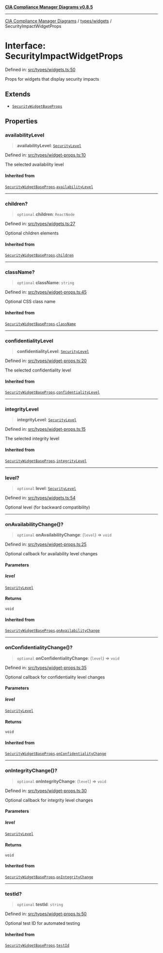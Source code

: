 [**CIA Compliance Manager Diagrams v0.8.5**](../../../README.md)

***

[CIA Compliance Manager Diagrams](../../../modules.md) / [types/widgets](../README.md) / SecurityImpactWidgetProps

# Interface: SecurityImpactWidgetProps

Defined in: [src/types/widgets.ts:50](https://github.com/Hack23/cia-compliance-manager/blob/3ae0301247f765ba03c8c0fe645db4718bb8af76/src/types/widgets.ts#L50)

Props for widgets that display security impacts

## Extends

- [`SecurityWidgetBaseProps`](SecurityWidgetBaseProps.md)

## Properties

### availabilityLevel

> **availabilityLevel**: [`SecurityLevel`](../../cia/type-aliases/SecurityLevel.md)

Defined in: [src/types/widget-props.ts:10](https://github.com/Hack23/cia-compliance-manager/blob/3ae0301247f765ba03c8c0fe645db4718bb8af76/src/types/widget-props.ts#L10)

The selected availability level

#### Inherited from

[`SecurityWidgetBaseProps`](SecurityWidgetBaseProps.md).[`availabilityLevel`](SecurityWidgetBaseProps.md#availabilitylevel)

***

### children?

> `optional` **children**: `ReactNode`

Defined in: [src/types/widgets.ts:27](https://github.com/Hack23/cia-compliance-manager/blob/3ae0301247f765ba03c8c0fe645db4718bb8af76/src/types/widgets.ts#L27)

Optional children elements

#### Inherited from

[`SecurityWidgetBaseProps`](SecurityWidgetBaseProps.md).[`children`](SecurityWidgetBaseProps.md#children)

***

### className?

> `optional` **className**: `string`

Defined in: [src/types/widget-props.ts:45](https://github.com/Hack23/cia-compliance-manager/blob/3ae0301247f765ba03c8c0fe645db4718bb8af76/src/types/widget-props.ts#L45)

Optional CSS class name

#### Inherited from

[`SecurityWidgetBaseProps`](SecurityWidgetBaseProps.md).[`className`](SecurityWidgetBaseProps.md#classname)

***

### confidentialityLevel

> **confidentialityLevel**: [`SecurityLevel`](../../cia/type-aliases/SecurityLevel.md)

Defined in: [src/types/widget-props.ts:20](https://github.com/Hack23/cia-compliance-manager/blob/3ae0301247f765ba03c8c0fe645db4718bb8af76/src/types/widget-props.ts#L20)

The selected confidentiality level

#### Inherited from

[`SecurityWidgetBaseProps`](SecurityWidgetBaseProps.md).[`confidentialityLevel`](SecurityWidgetBaseProps.md#confidentialitylevel)

***

### integrityLevel

> **integrityLevel**: [`SecurityLevel`](../../cia/type-aliases/SecurityLevel.md)

Defined in: [src/types/widget-props.ts:15](https://github.com/Hack23/cia-compliance-manager/blob/3ae0301247f765ba03c8c0fe645db4718bb8af76/src/types/widget-props.ts#L15)

The selected integrity level

#### Inherited from

[`SecurityWidgetBaseProps`](SecurityWidgetBaseProps.md).[`integrityLevel`](SecurityWidgetBaseProps.md#integritylevel)

***

### level?

> `optional` **level**: [`SecurityLevel`](../../cia/type-aliases/SecurityLevel.md)

Defined in: [src/types/widgets.ts:54](https://github.com/Hack23/cia-compliance-manager/blob/3ae0301247f765ba03c8c0fe645db4718bb8af76/src/types/widgets.ts#L54)

Optional level (for backward compatibility)

***

### onAvailabilityChange()?

> `optional` **onAvailabilityChange**: (`level`) => `void`

Defined in: [src/types/widget-props.ts:25](https://github.com/Hack23/cia-compliance-manager/blob/3ae0301247f765ba03c8c0fe645db4718bb8af76/src/types/widget-props.ts#L25)

Optional callback for availability level changes

#### Parameters

##### level

[`SecurityLevel`](../../cia/type-aliases/SecurityLevel.md)

#### Returns

`void`

#### Inherited from

[`SecurityWidgetBaseProps`](SecurityWidgetBaseProps.md).[`onAvailabilityChange`](SecurityWidgetBaseProps.md#onavailabilitychange)

***

### onConfidentialityChange()?

> `optional` **onConfidentialityChange**: (`level`) => `void`

Defined in: [src/types/widget-props.ts:35](https://github.com/Hack23/cia-compliance-manager/blob/3ae0301247f765ba03c8c0fe645db4718bb8af76/src/types/widget-props.ts#L35)

Optional callback for confidentiality level changes

#### Parameters

##### level

[`SecurityLevel`](../../cia/type-aliases/SecurityLevel.md)

#### Returns

`void`

#### Inherited from

[`SecurityWidgetBaseProps`](SecurityWidgetBaseProps.md).[`onConfidentialityChange`](SecurityWidgetBaseProps.md#onconfidentialitychange)

***

### onIntegrityChange()?

> `optional` **onIntegrityChange**: (`level`) => `void`

Defined in: [src/types/widget-props.ts:30](https://github.com/Hack23/cia-compliance-manager/blob/3ae0301247f765ba03c8c0fe645db4718bb8af76/src/types/widget-props.ts#L30)

Optional callback for integrity level changes

#### Parameters

##### level

[`SecurityLevel`](../../cia/type-aliases/SecurityLevel.md)

#### Returns

`void`

#### Inherited from

[`SecurityWidgetBaseProps`](SecurityWidgetBaseProps.md).[`onIntegrityChange`](SecurityWidgetBaseProps.md#onintegritychange)

***

### testId?

> `optional` **testId**: `string`

Defined in: [src/types/widget-props.ts:50](https://github.com/Hack23/cia-compliance-manager/blob/3ae0301247f765ba03c8c0fe645db4718bb8af76/src/types/widget-props.ts#L50)

Optional test ID for automated testing

#### Inherited from

[`SecurityWidgetBaseProps`](SecurityWidgetBaseProps.md).[`testId`](SecurityWidgetBaseProps.md#testid)
